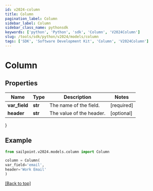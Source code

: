 ```yaml
---
id: v2024-column
title: Column
pagination_label: Column
sidebar_label: Column
sidebar_class_name: pythonsdk
keywords: ['python', 'Python', 'sdk', 'Column', 'V2024Column']
slug: /tools/sdk/python/v2024/models/column
tags: ['SDK', 'Software Development Kit', 'Column', 'V2024Column']
---
```


# Column

## Properties

| Name          | Type    | Description              | Notes      |
| ------------- | ------- | ------------------------ | ---------- |
| **var_field** | **str** | The name of the field.   | [required] |
| **header**    | **str** | The value of the header. | [optional] |

}

## Example

```python
from sailpoint.v2024.models.column import Column

column = Column(
var_field='email',
header='Work Email'
)

```

[[Back to top]](#)
